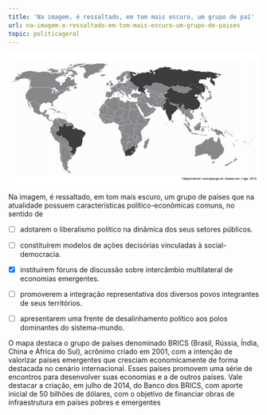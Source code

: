 ```yaml
---
title: 'Na imagem, é ressaltado, em tom mais escuro, um grupo de paí'
url: na-imagem-e-ressaltado-em-tom-mais-escuro-um-grupo-de-paises
topic: politicageral
---
```



![](fbfae68f-37e6-b8d9-b684-4108a2647e97.png)

Na imagem, é ressaltado, em tom mais escuro, um grupo de países que na atualidade possuem características político-econômicas comuns, no sentido de



- [ ] adotarem o liberalismo político na dinâmica dos seus setores públicos.
- [ ] constituírem modelos de ações decisórias vinculadas à social-democracia.
- [x] instituírem fóruns de discussão sobre intercâmbio multilateral de economias emergentes.
- [ ] promoverem a integração representativa dos diversos povos integrantes de seus territórios.
- [ ] apresentarem uma frente de desalinhamento político aos polos dominantes do sistema-mundo.


O mapa destaca o grupo de países denominado BRICS (Brasil, Rússia, Índia, China e África do Sul), acrônimo criado em 2001, com a intenção de valorizar países emergentes que cresciam economicamente de forma destacada no cenário internacional. Esses países promovem uma série de encontros para desenvolver suas economias e a de outros países. Vale destacar a criação, em julho de 2014, do Banco dos BRICS, com aporte inicial de 50 bilhões de dólares, com o objetivo de financiar obras de infraestrutura em países pobres e emergentes
